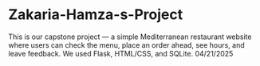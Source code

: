 # Zakaria-Hamza-s-Project
This is our capstone project — a simple Mediterranean restaurant website where users can check the menu, place an order ahead, see hours, and leave feedback. We used Flask, HTML/CSS, and SQLite. 
04/21/2025